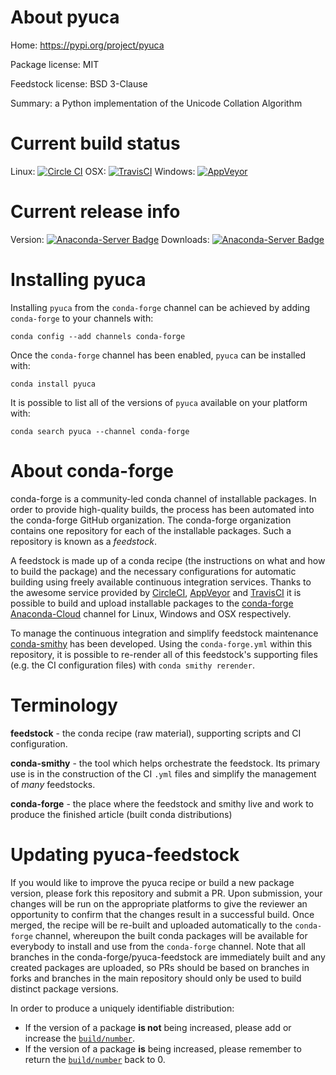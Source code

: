 About pyuca
===========

Home: https://pypi.org/project/pyuca

Package license: MIT

Feedstock license: BSD 3-Clause

Summary: a Python implementation of the Unicode Collation Algorithm



Current build status
====================

Linux: [![Circle CI](https://circleci.com/gh/conda-forge/pyuca-feedstock.svg?style=shield)](https://circleci.com/gh/conda-forge/pyuca-feedstock)
OSX: [![TravisCI](https://travis-ci.org/conda-forge/pyuca-feedstock.svg?branch=master)](https://travis-ci.org/conda-forge/pyuca-feedstock)
Windows: [![AppVeyor](https://ci.appveyor.com/api/projects/status/github/conda-forge/pyuca-feedstock?svg=True)](https://ci.appveyor.com/project/conda-forge/pyuca-feedstock/branch/master)

Current release info
====================
Version: [![Anaconda-Server Badge](https://anaconda.org/conda-forge/pyuca/badges/version.svg)](https://anaconda.org/conda-forge/pyuca)
Downloads: [![Anaconda-Server Badge](https://anaconda.org/conda-forge/pyuca/badges/downloads.svg)](https://anaconda.org/conda-forge/pyuca)

Installing pyuca
================

Installing `pyuca` from the `conda-forge` channel can be achieved by adding `conda-forge` to your channels with:

```
conda config --add channels conda-forge
```

Once the `conda-forge` channel has been enabled, `pyuca` can be installed with:

```
conda install pyuca
```

It is possible to list all of the versions of `pyuca` available on your platform with:

```
conda search pyuca --channel conda-forge
```


About conda-forge
=================

conda-forge is a community-led conda channel of installable packages.
In order to provide high-quality builds, the process has been automated into the
conda-forge GitHub organization. The conda-forge organization contains one repository
for each of the installable packages. Such a repository is known as a *feedstock*.

A feedstock is made up of a conda recipe (the instructions on what and how to build
the package) and the necessary configurations for automatic building using freely
available continuous integration services. Thanks to the awesome service provided by
[CircleCI](https://circleci.com/), [AppVeyor](http://www.appveyor.com/)
and [TravisCI](https://travis-ci.org/) it is possible to build and upload installable
packages to the [conda-forge](https://anaconda.org/conda-forge)
[Anaconda-Cloud](http://docs.anaconda.org/) channel for Linux, Windows and OSX respectively.

To manage the continuous integration and simplify feedstock maintenance
[conda-smithy](http://github.com/conda-forge/conda-smithy) has been developed.
Using the ``conda-forge.yml`` within this repository, it is possible to re-render all of
this feedstock's supporting files (e.g. the CI configuration files) with ``conda smithy rerender``.


Terminology
===========

**feedstock** - the conda recipe (raw material), supporting scripts and CI configuration.

**conda-smithy** - the tool which helps orchestrate the feedstock.
                   Its primary use is in the construction of the CI ``.yml`` files
                   and simplify the management of *many* feedstocks.

**conda-forge** - the place where the feedstock and smithy live and work to
                  produce the finished article (built conda distributions)


Updating pyuca-feedstock
========================

If you would like to improve the pyuca recipe or build a new
package version, please fork this repository and submit a PR. Upon submission,
your changes will be run on the appropriate platforms to give the reviewer an
opportunity to confirm that the changes result in a successful build. Once
merged, the recipe will be re-built and uploaded automatically to the
`conda-forge` channel, whereupon the built conda packages will be available for
everybody to install and use from the `conda-forge` channel.
Note that all branches in the conda-forge/pyuca-feedstock are
immediately built and any created packages are uploaded, so PRs should be based
on branches in forks and branches in the main repository should only be used to
build distinct package versions.

In order to produce a uniquely identifiable distribution:
 * If the version of a package **is not** being increased, please add or increase
   the [``build/number``](http://conda.pydata.org/docs/building/meta-yaml.html#build-number-and-string).
 * If the version of a package **is** being increased, please remember to return
   the [``build/number``](http://conda.pydata.org/docs/building/meta-yaml.html#build-number-and-string)
   back to 0.
